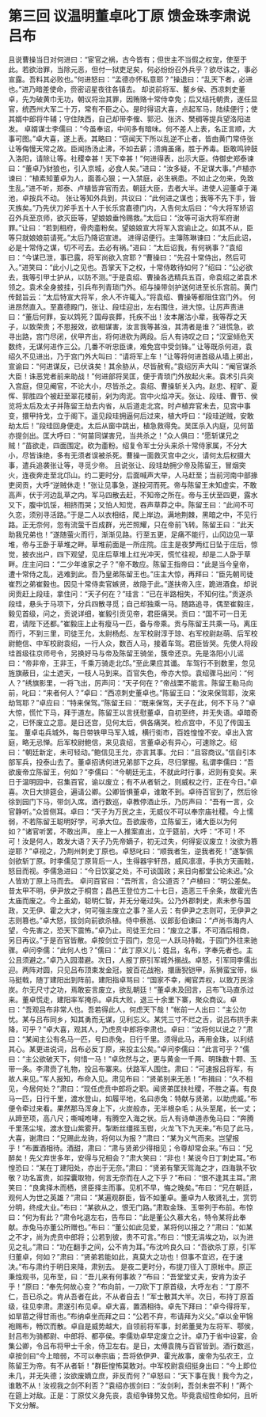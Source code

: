 # 第三回 议温明董卓叱丁原 馈金珠李肃说吕布


且说曹操当日对何进曰：“宦官之祸，古今皆有；但世主不当假之权宠，使至于此。若欲治罪，当除元恶，但付一狱吏足矣，何必纷纷召外兵乎？欲尽诛之，事必宣露。吾料其必败也。”何进怒曰：“孟德亦怀私意耶？”操退曰：“乱天下者，必进也。”进乃暗差使命，赍密诏星夜往各镇去。
却说前将军、鳌乡侯、西凉刺史董卓，先为破黄巾无功，朝议将治其罪，因贿赂十常侍幸免；后又结托朝贵，遂任显官，统西州大军二十万，常有不臣之心。是时得诏大喜，点起军马，陆续便行；使其婿中郎将牛辅；守住陕西，自己却带李傕、郭汜、张济、樊稠等提兵望洛阳进发。
卓婿谋士李儒曰：“今虽奉诏，中间多有暗味。何不差人上表，名正言顺，大事可图。”卓大喜，遂上表。其略曰：“窃闻天下所以乱逆不止者，皆由黄门常侍张让等侮慢天常之故。臣闻扬汤止沸，不如去薪；溃痈虽痛，胜于养毒。臣敢鸣钟鼓入洛阳，请除让等。社稷幸甚！天下幸甚！”何进得表，出示大臣。侍御史郑泰谏曰：“董卓乃豺狼也，引入京城，必食人矣。”进曰：“汝多疑，不足谋大事。”卢植亦谏曰：“植素知董卓为人，面善心狠；一入禁庭，必生祸患。不如止之勿来，免致生乱。”进不听，郑泰、卢植皆弃官而去。朝廷大臣，去者大半。进使人迎董卓于渑池，卓按兵不动。
张让等知外兵到，共议曰：“此何进之谋也；我等不先下手，皆灭族矣。”乃先伏刀斧手五十人于长乐宫嘉德门内，入告何太后曰：“今大将军矫诏召外兵至京师，欲灭臣等，望娘娘垂怜赐救。”太后曰：“汝等可诣大将军府谢罪。”让曰：“若到相府，骨肉齑粉矣。望娘娘宣大将军入宫谕止之。如其不从，臣等只就娘娘前请死。”太后乃降诏宣进。
进得诏便行。主簿陈琳谏曰：“太后此诏，必是十常侍之谋，切不可去。去必有祸。”进曰：“太后诏我，有何祸事？”袁绍曰：“今谋已泄，事已露，将军尚欲入宫耶？”曹操曰：“先召十常侍出，然后可入。”进笑曰：“此小儿之见也。吾掌天下之权，十常侍敢待如何？”绍曰：“公必欲去，我等引甲士护从，以防不测。”于是袁绍、曹操各选精兵五百，命袁绍之弟袁术领之。袁术全身披挂，引兵布列青琐门外。绍与操带剑护送何进至长乐宫前。黄门传懿旨云：“太后特宣大将军，余人不许辄入。”将袁绍、曹操等都阻住宫门外。
何进昂然直入。至嘉德殿门，张让、段珪迎出，左右围住，进大惊。让厉声责进曰：“董后何罪，妄以鸩死？国母丧葬，托疾不出！汝本屠沽小辈，我等荐之天子，以致荣贵；不思报效，欲相谋害，汝言我等甚浊，其清者是谁？”进慌急，欲寻出路，宫门尽闭，伏甲齐出，将何进砍为两段。后人有诗叹之曰；“汉室倾危天数终，无谋何进作三公。几番不听忠臣谏，难免宫中受剑锋。”
让等既杀何进，袁绍久不见进出，乃于宫门外大叫曰：“请将军上车！”让等将何进首级从墙上掷出，宣谕曰：“何进谋反，已伏诛矣！其余胁从，尽皆赦宥。”袁绍厉声大叫：“阉官谋杀大臣！诛恶党者前来助战！”何进部将吴匡，便于青琐门外放起火来。袁术引兵突入宫庭，但见阉官，不论大小，尽皆杀之。袁绍、曹操斩关入内。赵忠、程旷、夏恽、郭胜四个被赶至翠花楼前，剁为肉泥。宫中火焰冲天。张让、段珪、曹节、侯览将太后及太子并陈留王劫去内省，从后道走北宫。时卢植弃官未去，见宫中事变，擐甲持戈，立于阁下。遥见段珪拥逼何后过来，植大呼曰：“段珪逆贼，安敢劫太后！”段珪回身便走。太后从窗中跳出，植急救得免。吴匡杀入内庭，见何苗亦提剑出。匡大呼曰：“何苗同谋害兄，当共杀之！”众人俱曰：“愿斩谋兄之贼！”苗欲走，四面围定。砍为齑粉。绍复令军士分头来杀十常侍家属，不分大小，尽皆诛绝，多有无须者误被杀死。曹操一面救灭宫中之火，请何太后权摄大事，遣兵追袭张让等，寻觅少帝。
且说张让、段珪劫拥少帝及陈留王，冒烟突火，连夜奔走至北邙山。约二更时分，后面喊声大举，人马赶至；当前河南中部掾吏闵贡，大呼“逆贼休走！”张让见事急，遂投河而死。帝与陈留王未知虚实，不敢高声，伏于河边乱草之内。军马四散去赶，不知帝之所在。帝与王伏至四更，露水又下，腹中饥馁，相挤而哭；又怕人知觉，吞声草莽之中。陈留王曰：“此间不可久恋，须别寻活路。”于是二人以衣相结，爬上岸边。满地荆棘，黑暗之中，不见行路。正无奈何，忽有流萤千百成群，光芒照耀，只在帝前飞转。陈留王曰：“此天助我兄弟也！”遂随萤火而行，渐渐见路。行至五更，足痛不能行，山冈边见一草堆，帝与王卧于草堆之畔。草堆前面是一所庄院。庄主是夜梦两红日坠于庄后，惊觉，披衣出户，四下观望，见庄后草堆上红光冲天，慌忙往视，却是二人卧于草畔。庄主问曰：“二少年谁家之子？”帝不敢应。陈留王指帝曰：“此是当今皇帝，遭十常侍之乱，逃难到此。吾乃皇弟陈留王也。”庄主大惊，再拜曰：“臣先朝司徒崔烈之弟崔毅也。因见十常侍卖官嫉贤，故隐于此。”遂扶帝入庄，跪进酒食。却说闵贡赶上段珪，拿住问：“天子何在？”珪言：“已在半路相失，不知何往。”贡遂杀段珪，悬头于马项下，分兵四散寻觅；自己却独乘一马。随路追寻，偶至崔毅庄，毅见首级，问之，贡说详细，崔毅引贡见帝，君臣痛哭。贡曰：“国不可一日无君，请陛下还都。”崔毅庄上止有瘦马一匹，备与帝乘。贡与陈留王共乘一马。离庄而行，不到三里，司徒王允，太尉杨彪、左军校尉淳于琼、右军校尉赵萌、后军校尉鲍信、中军校尉袁绍，一行人众，数百人马，接着车驾。君臣皆哭。先使人将段珪首级往京师号令，另换好马与帝及陈留王骑坐，簇帝还京。先是洛阳小儿谣曰：“帝非帝，王非王，千乘万骑走北邙。”至此果应其谶。
车驾行不到数里，忽见旌旗蔽日，尘土遮天，一枝人马到来。百官失色，帝亦大惊。袁绍骤马出问：“何人？”绣旗影里，一将飞出，厉声问：“天子何在？”帝战栗不能言。陈留王勒马向前，叱曰：“来者何人？”卓曰：“西凉刺史董卓也。”陈留王曰：“汝来保驾耶，汝来劫驾耶？”卓应曰：“特来保驾。”陈留王曰：“既来保驾，天子在此，何不下马？”卓大惊，慌忙下马，拜于道左。陈留王以言抚慰董卓，自初至终，并无失语。卓暗奇之，已怀废立之意。是日还宫，见何太后，俱各痛哭。检点宫中，不见了传国玉玺。
董卓屯兵城外，每日带铁甲马军入城，横行街市，百姓惶惶不安。卓出入宫庭，略无忌惮。后军校尉鲍信，来见袁绍，言董卓必有异心，可速除之。绍曰：“朝廷新定，未可轻动。”鲍信见王允，亦言其事。允曰：“且容商议。”信自引本部军兵，投泰山去了。董卓招诱何进兄弟部下之兵，尽归掌握。私谓李儒曰：“吾欲废帝立陈留王，何如？”李儒曰：“今朝廷无主，不就此时行事，迟则有变矣。来日于温明园中，召集百官，谕以废立；有不从者斩之，则威权之行，正在今日。”卓喜。次日大排筵会，遍请公卿。公卿皆惧董卓，谁敢不到。卓待百官到了，然后徐徐到园门下马，带剑入席。酒行数巡，卓教停酒止乐，乃厉声曰：“吾有一言，众官静听。”众皆侧耳。卓曰：“天子为万民之主，无威仪不可以奉宗庙社稷。今上懦弱，不若陈留王聪明好学，可承大位。吾欲废帝，立陈留王，诸大臣以为何如？”诸官听罢，不敢出声。
座上一人推案直出，立于筵前，大呼：“不可！不可！汝是何人，敢发大语？天子乃先帝嫡子，初无过失，何得妄议废立！汝欲为篡逆耶？”卓视之，乃荆州刺史丁原也。卓怒叱曰：“顺我者生，逆我者死！”遂掣佩剑欲斩丁原。时李儒见丁原背后一人，生得器宇轩昂，威风凛凛，手执方天画戟，怒目而视。李儒急进曰：“今日饮宴之处，不可谈国政；来日向都堂公论未迟。”众人皆劝丁原上马而去。
卓问百官曰：“吾所言，合公道否？”卢植曰：“明公差矣。昔太甲不明，伊尹放之于桐宫；昌邑王登位方二十七日，造恶三千余条，故霍光告太庙而废之。今上虽幼，聪明仁智，并无分毫过失。公乃外郡刺史，素未参与国政，又无伊、霍之大才，何可强主废立之事？圣人云：有伊尹之志则可，无伊尹之志则篡也。”卓大怒，拔剑向前欲杀植。侍中蔡邕、议郎彭伯谏曰：“卢尚书海内人望，今先害之，恐天下震怖。”卓乃止。司徒王允曰：“废立之事，不可酒后相商，另日再议。”于是百官皆散。卓按剑立于园门，忽见一人跃马持戟，于园门外往来驰骤。卓问李儒：“此何人也？”儒曰：“此丁原义儿：姓吕，名布，字奉先者也。主公且须避之。”卓乃入园潜避。次日，人报丁原引军城外搦战。卓怒，引军同李儒出迎。两阵对圆，只见吕布顶束发金冠，披百花战袍，擐唐猊铠甲，系狮蛮宝带，纵马挺戟，随丁建阳出到阵前。建阳指卓骂曰：“国家不幸，阉官弄权，以致万民涂炭。尔无尺寸之功，焉敢妄言废立，欲乱朝廷！”董卓未及回言，吕布飞马直杀过来。董卓慌走，建阳率军掩杀。卓兵大败，退三十余里下寨，聚众商议。卓曰：“吾观吕布非常人也。吾若得此人，何虑天下哉！”帐前一人出曰：“主公勿忧。某与吕布同乡，知其勇而无谋，见利忘义。某凭三寸不烂之舌，说吕布拱手来降，可乎？”卓大喜，观其人，乃虎贲中郎将李肃也。卓曰：“汝将何以说之？”肃曰：“某闻主公有名马一匹，号曰赤兔，日行千里。须得此马，再用金珠，以利结其心。某更进说词，吕布必反丁原，来投主公矣。”卓问李儒曰：“此言可乎？”儒曰：“主公欲破天下，何惜一马！”卓欣然与之，更与黄金一千两、明珠数十颗、玉带一条。李肃赍了礼物，投吕布寨来。伏路军人围住。肃曰：“可速报吕将军，有故人来见。”军人报知，布命入见。肃见布曰：“贤弟别来无恙！”布揖曰：“久不相见，今居何处？”肃曰：“现任虎贲中郎将之职。闻贤弟匡扶社稷，不胜之喜。有良马一匹，日行千里，渡水登山，如履平地，名曰赤兔：特献与贤弟，以助虎威。”布便令牵过来看。果然那马浑身上下，火炭般赤，无半根杂毛；从头至尾，长一丈；从蹄至项，高八尺；嘶喊咆哮，有腾空入海之状。后人有诗单道赤兔马曰：“奔腾千里荡尘埃，渡水登山紫雾开。掣断丝缰摇玉辔，火龙飞下九天来。”布见了此马，大喜，谢肃曰：“兄赐此龙驹，将何以为报？”肃曰：“某为义气而来。岂望报乎！”布置酒相待。酒甜，肃曰：“肃与贤弟少得相见；令尊却常会来。”布曰：“兄醉矣！先父弃世多年，安得与兄相会？”肃大笑曰：“非也！某说今日丁刺史耳。”布惶恐曰：“某在丁建阳处，亦出于无奈。”肃曰：“贤弟有擎天驾海之才，四海孰不钦敬？功名富贵，如探囊取物，何言无奈而在人之下乎？”布曰：“恨不逢其主耳。”肃笑曰：“良禽择木而栖，贤臣择主而事。见机不早，悔之晚矣。”布曰：“兄在朝廷，观何人为世之英雄？”肃曰：“某遍观群臣，皆不如董卓。董卓为人敬贤礼士，赏罚分明，终成大业。”布曰：“某欲从之，恨无门路。”肃取金珠、玉带列于布前。布惊曰：“何为有此？”肃令叱退左右，告布曰：“此是董公久慕大名，特令某将此奉献。赤兔马亦董公所赠也。”布曰：“董公如此见爱，某将何以报之？”肃曰：“如某之不才，尚为虎贲中郎将；公若到彼，贵不可言。”布曰：“恨无涓埃之功，以为进见之礼。”肃曰：“功在翻手之间，公不肯为耳。”布沈吟良久曰：“吾欲杀丁原，引军归董卓，何如？”肃曰：“贤弟若能如此，真莫大之功也！但事不宜迟，在于速决。”布与肃约于明日来降，肃别去。
是夜二更时分，布提刀径入丁原帐中。原正秉烛观书，见布至，曰：“吾儿来有何事故？”布曰：“吾堂堂丈夫，安肯为汝子乎！”原曰：“奉先何故心变？”布向前，一刀砍下丁原首级，大呼左右：“丁原不仁，吾已杀之。肯从吾者在此，不从者自去！”军士散其大半。次日，布持丁原首级，往见李肃。肃遂引布见卓。卓大喜，置酒相待。卓先下拜曰：“卓今得将军，如旱苗之得甘雨也。”布纳卓坐而拜之曰：“公若不弃，布请拜为义父。”卓以金甲锦袍赐布，畅饮而散。卓自是威势越大，自领前将军事，封弟董旻为左将军、鄠侯，封吕布为骑都尉、中郎将、都亭侯。李儒劝卓早定废立之计。卓乃于省中设宴，会集公卿，令吕布将甲士千余，侍卫左右。是日，太傅袁隗与百官皆到。酒行数巡，卓按剑曰“今上暗弱，不可以奉宗庙；吾将依伊尹、霍光故事，废帝为弘农王，立陈留王为帝。有不从者斩！”群臣惶怖莫敢对。中军校尉袁绍挺身出曰：“今上即位未几，并无失德；汝欲废嫡立庶，非反而何？”卓怒曰：“天下事在我！我今为之，谁敢不从！汝视我之剑不利否？”袁绍亦拔剑曰：“汝剑利，吾剑未尝不利！”两个在筵上对敌。正是：丁原仗义身先丧，袁绍争锋势又危。毕竟袁绍性命如何，且听下文分解。


